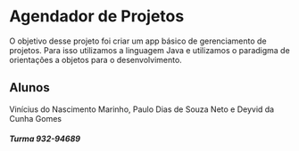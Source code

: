 # Agendador de Projetos

O objetivo desse projeto foi criar um app básico de gerenciamento de projetos. Para isso utilizamos a linguagem Java e utilizamos o paradigma de orientações a objetos para o desenvolvimento. 


## Alunos

Vinícius do Nascimento Marinho, Paulo Dias de Souza Neto e Deyvid da Cunha Gomes

##### Turma 932-94689
